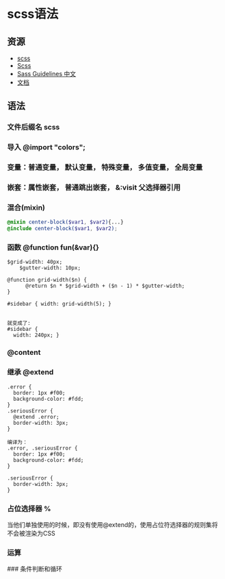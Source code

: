 # scss语法

## 资源
* [scss](http://www.css88.com/doc/sass)
* [Scss](http://www.w3cplus.com/sassguide/)
* [Sass Guidelines 中文](http://wiki.jikexueyuan.com/project/sass-guidelines/)
* [文档](http://www.css88.com/archives/5505)

## 语法
### 文件后缀名 scss
### 导入 @import "colors";
### 变量：普通变量， 默认变量， 特殊变量， 多值变量， 全局变量
### 嵌套：属性嵌套， 普通跳出嵌套，  &:visit 父选择器引用
### 混合(mixin) 
```scss
@mixin center-block($var1, $var2){...}    
@include center-block($var1, $var2);
```

### 函数 @function fun(&var){}
```
$grid-width: 40px;
    $gutter-width: 10px;

@function grid-width($n) {
      @return $n * $grid-width + ($n - 1) * $gutter-width;
}

#sidebar { width: grid-width(5); }


就变成了:
#sidebar {
  width: 240px; }
```
### @content

### 继承 @extend
```
.error {
  border: 1px #f00;
  background-color: #fdd;
}
.seriousError {
  @extend .error;
  border-width: 3px;
}

编译为：
.error, .seriousError {
  border: 1px #f00;
  background-color: #fdd;
}

.seriousError {
  border-width: 3px;
}
```

### 占位选择器 %
当他们单独使用的时候，即没有使用@extend的，使用占位符选择器的规则集将不会被渲染为CSS

### 运算

﻿### 条件判断和循环
